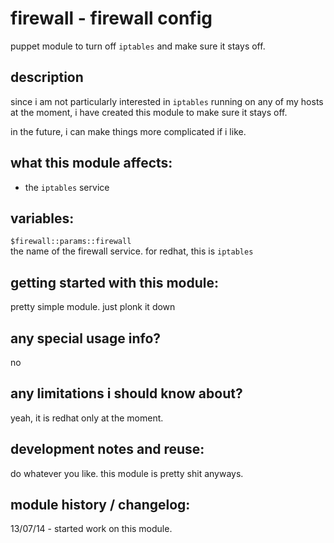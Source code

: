 firewall - firewall config 
==========================

puppet module to turn off `iptables` and make sure it stays off.


description
-----------
since i am not particularly interested in `iptables` running on 
any of my hosts at the moment, i have created this module to
make sure it stays off.  

in the future, i can make things more complicated if i like.


what this module affects:
-------------------------
  * the `iptables` service


variables:
----------

  `$firewall::params::firewall`  
  the name of the firewall service.  for redhat, this is `iptables`    


getting started with this module:
---------------------------------
pretty simple module.  just plonk it down


any special usage info?
-----------------------
no

any limitations i should know about?
------------------------------------
yeah, it is redhat only at the moment.


development notes and reuse:
----------------------------
do whatever you like.  this module is pretty shit anyways.


module history / changelog:
---------------------------
13/07/14 - started work on this module.  
